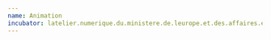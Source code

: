 ```yaml
---
name: Animation
incubator: latelier.numerique.du.ministere.de.leurope.et.des.affaires.etrangeres
---
```

